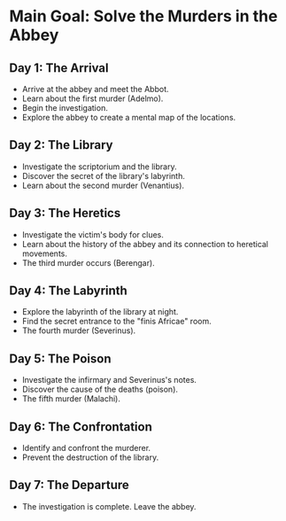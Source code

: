 # Main Goal: Solve the Murders in the Abbey

## Day 1: The Arrival
*   Arrive at the abbey and meet the Abbot.
*   Learn about the first murder (Adelmo).
*   Begin the investigation.
*   Explore the abbey to create a mental map of the locations.

## Day 2: The Library
*   Investigate the scriptorium and the library.
*   Discover the secret of the library's labyrinth.
*   Learn about the second murder (Venantius).

## Day 3: The Heretics
*   Investigate the victim's body for clues.
*   Learn about the history of the abbey and its connection to heretical movements.
*   The third murder occurs (Berengar).

## Day 4: The Labyrinth
*   Explore the labyrinth of the library at night.
*   Find the secret entrance to the "finis Africae" room.
*   The fourth murder (Severinus).

## Day 5: The Poison
*   Investigate the infirmary and Severinus's notes.
*   Discover the cause of the deaths (poison).
*   The fifth murder (Malachi).

## Day 6: The Confrontation
*   Identify and confront the murderer.
*   Prevent the destruction of the library.

## Day 7: The Departure
*   The investigation is complete. Leave the abbey.